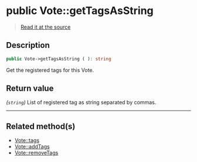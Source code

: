 # public Vote::getTagsAsString

> [Read it at the source](https://github.com/julien-boudry/Condorcet/blob/master/src/Vote.php#L266)

## Description    

```php
public Vote->getTagsAsString ( ): string
```

Get the registered tags for this Vote.
    

## Return value   

*(`string`)* List of registered tag as string separated by commas.


---------------------------------------

## Related method(s)      

* [Vote::tags](/Docs/api-reference/Vote%20Class/Vote--tags.md)    
* [Vote::addTags](/Docs/api-reference/Vote%20Class/Vote--addTags.md)    
* [Vote::removeTags](/Docs/api-reference/Vote%20Class/Vote--removeTags.md)    
